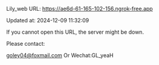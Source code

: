 Lily_web URL: https://ae6d-61-165-102-156.ngrok-free.app

Updated at: 2024-12-09 11:32:09

If you cannot open this URL, the server might be down.

Please contact: 

goley04@foxmail.com Or Wechat:GL_yeaH